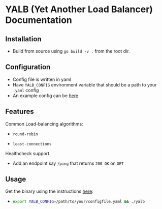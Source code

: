 # YALB (Yet Another Load Balancer) Documentation

## Installation

- Build from source using `go build -v .` from the root dir.

## Configuration

- Config file is written in yaml
- Have `YALB_CONFIG` environment variable that should be a path to your `.yaml` config
- An example config can be [here](./yalb.yaml)

## Features

Common Load-balancing algorithms:

- `round-robin`

- `least-connections`

Healthcheck support

- Add an endpoint say `/ping` that returns `200 OK` on `GET`

## Usage

Get the binary using the instructions [here](#installation):
 - ```sh
   export YALB_CONFIG=/path/to/your/configfile.yaml && ./yalb
   ```
